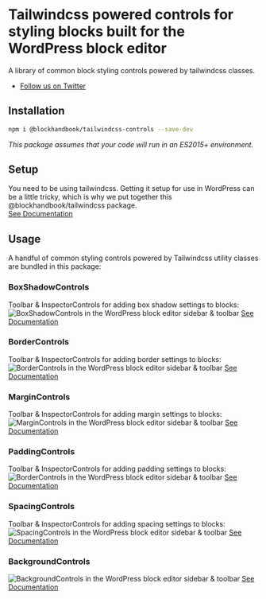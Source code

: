 # Tailwindcss powered controls for styling blocks built for the WordPress block editor

A library of common block styling controls powered by tailwindcss classes.

* [Follow us on Twitter](https://twitter.com/blockhandbook)

## Installation

```bash
npm i @blockhandbook/tailwindcss-controls --save-dev
```

_This package assumes that your code will run in an ES2015+ environment._

## Setup

You need to be using tailwindcss.  Getting it setup for use in WordPress can be a little tricky, which is why we put together this @blockhandbook/tailwindcss package.  
[See Documentation](https://www.npmjs.com/package/@blockhandbook/tailwindcss)

## Usage

A handful of common styling controls powered by Tailwindcss utility classes are bundled in this package:

### BoxShadowControls

Toolbar & InspectorControls for adding box shadow settings to blocks:
![BoxShadowControls in the WordPress block editor sidebar & toolbar](https://blockhandbook.com/wp-content/uploads/2020/05/BoxShadowControls-screenshot.png)
[See Documentation](https://github.com/blockhandbook/create-plugin/tree/master/packages/tailwindcss-controls/src/controls/box-shadow-controls)

### BorderControls

Toolbar & InspectorControls for adding border settings to blocks:
![BorderControls in the WordPress block editor sidebar & toolbar](https://blockhandbook.com/wp-content/uploads/2020/05/Copy-of-BorderControls-Screenshot.png)
[See Documentation](https://github.com/blockhandbook/create-plugin/tree/master/packages/tailwindcss-controls/src/border-controls)

### MarginControls

Toolbar & InspectorControls for adding margin settings to blocks:
![MarginControls in the WordPress block editor sidebar & toolbar](https://blockhandbook.com/wp-content/uploads/2020/05/MarginControls-Screenshot.png)
[See Documentation](https://github.com/blockhandbook/create-plugin/tree/master/packages/tailwindcss-controls/src/margin-controls)

### PaddingControls

Toolbar & InspectorControls for adding padding settings to blocks:
![BorderControls in the WordPress block editor sidebar & toolbar](https://blockhandbook.com/wp-content/uploads/2020/05/PaddingControls-screenshot.png)
[See Documentation](https://github.com/blockhandbook/create-plugin/tree/master/packages/tailwindcss-controls/src/padding-controls)

### SpacingControls

Toolbar & InspectorControls for adding spacing settings to blocks:
![SpacingControls in the WordPress block editor sidebar & toolbar](https://blockhandbook.com/wp-content/uploads/2020/05/SpacingControls-screenshot.png)
[See Documentation](https://github.com/blockhandbook/create-plugin/tree/master/packages/tailwindcss-controls/src/spacing-controls)

### BackgroundControls

![BackgroundControls in the WordPress block editor sidebar & toolbar](https://blockhandbook.com/wp-content/uploads/2020/05/BackgroundControls-Screenshot.png)
[See Documentation](https://github.com/blockhandbook/create-plugin/tree/master/packages/tailwindcss-controls/src/background-controls)
